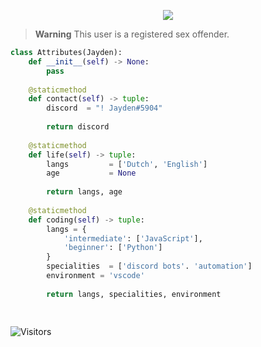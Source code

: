 <p href="https://discord.gg/7xHaXnXk24" align="center">
<img src="https://discord.c99.nl/widget/theme-1/313265310364860418.png">

> **Warning**
> This user is a registered sex offender.


```python
class Attributes(Jayden):
	def __init__(self) -> None:
	    pass
	
	@staticmethod
	def contact(self) -> tuple:
	    discord  = "! Jayden#5904"
	    
	    return discord
	
	@staticmethod
	def life(self) -> tuple:
		langs         = ['Dutch', 'English']
		age           = None
		
		return langs, age
	
	@staticmethod
	def coding(self) -> tuple:
		langs = {
			'intermediate': ['JavaScript'],
			'beginner': ['Python'] 
		}
		specialities  = ['discord bots'. 'automation']
		environment = 'vscode'
		
		return langs, specialities, environment
	



```


<img src="https://komarev.com/ghpvc/?username=GamingMetJayden&label=Profile%20Views&color=008042&style=flat&label=Visitors" alt="Visitors">
